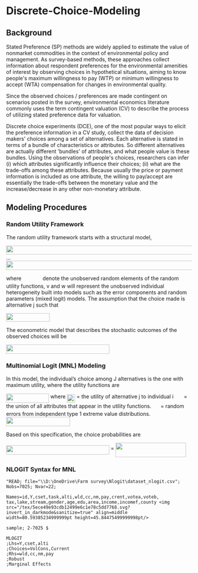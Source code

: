 # Discrete-Choice-Modeling

## Background
Stated Preference (SP) methods are widely applied to estimate the value of nonmarket commodities in the context of environmental policy and management. As survey-based methods, these approaches collect information about respondent preferences for the environmental amenities of interest by observing choices in hypothetical situations, aiming to know people's maximum willingness to pay (WTP) or minimum willingness to accept (WTA) compensation for changes in environmental quality.

Since the observed choices / preferences are made contingent on scenarios posted in the survey, environmental economics literature commonly uses the term contingent valuation (CV) to describe the process of utilizing stated preference data for valuation.

Discrete choice experiments (DCE), one of the most popular ways to elicit the preference information in a CV study, collect the data of decision makers' choices among a set of alternatives. Each alternative is stated in terms of a bundle of characteristics or attributes. So different alternatives are actually different 'bundles' of attributes, and what people value is these bundles. Using the observations of people's choices, researchers can infer (i) which attributes significantly influence their choices; (ii) what are the trade-offs among these attributes. Because usually the price or payment information is included as one attribute, the willing to pay/accept are essentially the trade-offs between the monetary value and the increase/decrease in any other non-monetary attribute.

## Modeling Procedures

### Random Utility Framework

The random utility framework starts with a structural model,

<img src="/tex/41266d926499e17ff3983d52197bcb4b.svg?invert_in_darkmode&sanitize=true" align=middle width=559.56582pt height=24.65753399999998pt/>
...
<img src="/tex/6a9400390e4cb72478a8436028557c5d.svg?invert_in_darkmode&sanitize=true" align=middle width=566.3053803pt height=24.65753399999998pt/>

where <img src="/tex/1a63ddc8c230194789f70b38525c6d42.svg?invert_in_darkmode&sanitize=true" align=middle width=50.08225694999998pt height=14.15524440000002pt/> denote the unobserved random elements of the random utility functions, v and w will represent the unobserved individual heterogeneity built into models such as the error components and random parameters (mixed logit) models. The assumption that the choice made is alternative j such that

<img src="/tex/443110a63a72643aa4c917e03c7d9c85.svg?invert_in_darkmode&sanitize=true" align=middle width=118.02515174999999pt height=22.831056599999986pt/>

The econometric model that describes the stochastic outcomes of the observed choices will be

<img src="/tex/818b2fdc3323fd488665d7adf218a8f3.svg?invert_in_darkmode&sanitize=true" align=middle width=279.8032248pt height=24.65753399999998pt/>

### Multinomial Logit (MNL) Modeling

In this model, the individual’s choice among J alternatives is the one with maximum utility, where the utility functions are

<img src="/tex/776db559eafbf5cfb50abf950f2b23cc.svg?invert_in_darkmode&sanitize=true" align=middle width=116.17385504999999pt height=24.7161288pt/>
where
<img src="/tex/91d79fc058413bff469d160f74946464.svg?invert_in_darkmode&sanitize=true" align=middle width=21.979146749999988pt height=22.465723500000017pt/> = the utility of alternative j to individual i
<img src="/tex/64f56542d8c96b6573f52b8e6135215f.svg?invert_in_darkmode&sanitize=true" align=middle width=20.15039564999999pt height=14.15524440000002pt/> = the union of all attributes that appear in the utility functions.
<img src="/tex/f788adc08118684ef61355ec690b8c68.svg?invert_in_darkmode&sanitize=true" align=middle width=17.42779994999999pt height=14.15524440000002pt/> = random errors from independent type 1 extreme value distributions. <img src="/tex/ed35e2847f8d52d65e6f7a556b4bb6e8.svg?invert_in_darkmode&sanitize=true" align=middle width=173.05201979999998pt height=24.65753399999998pt/>

Based on this specification, the choice probabilities are

<img src="/tex/818b2fdc3323fd488665d7adf218a8f3.svg?invert_in_darkmode&sanitize=true" align=middle width=279.8032248pt height=24.65753399999998pt/>
= <img src="/tex/6f4117ba7962d3edab16fce98ee75063.svg?invert_in_darkmode&sanitize=true" align=middle width=191.34422999999995pt height=39.017266199999995pt/>

### NLOGIT Syntax for MNL

```
"READ; file="\\D:\OneDrive\Farm survey\Nlogit\dataset_nlogit.csv"; Nobs=7025; Nvar=22;

Names=id,Y,cset,task,alti,wld,cc,nm,pay,crent,votea,voteb,
tax,lake,stream,gender,age,edu,area,income,incomef,county <img src="/tex/5ece49e93cdb12499e6c1e78c5dd7768.svg?invert_in_darkmode&sanitize=true" align=middle width=80.59385234999999pt height=45.84475499999998pt/>

sample; 2-7025 $

MLOGIT
;Lhs=Y,cset,alti
;Choices=VolCons,Current
;Rhs=wld,cc,nm,pay
;Robust
;Marginal Effects

```
